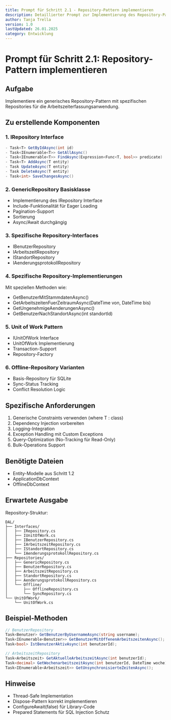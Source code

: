 ```yaml
---
title: Prompt für Schritt 2.1 - Repository-Pattern implementieren
description: Detaillierter Prompt zur Implementierung des Repository-Patterns
author: Tanja Trella
version: 1.0
lastUpdated: 26.01.2025
category: Entwicklung
---
```


# Prompt für Schritt 2.1: Repository-Pattern implementieren

## Aufgabe
Implementiere ein generisches Repository-Pattern mit spezifischen Repositories für die Arbeitszeiterfassungsanwendung.

## Zu erstellende Komponenten

### 1. IRepository<T> Interface
```csharp
- Task<T> GetByIdAsync(int id)
- Task<IEnumerable<T>> GetAllAsync()
- Task<IEnumerable<T>> FindAsync(Expression<Func<T, bool>> predicate)
- Task<T> AddAsync(T entity)
- Task UpdateAsync(T entity)
- Task DeleteAsync(T entity)
- Task<int> SaveChangesAsync()
```

### 2. GenericRepository<T> Basisklasse
- Implementierung des IRepository Interface
- Include-Funktionalität für Eager Loading
- Pagination-Support
- Sortierung
- Async/Await durchgängig

### 3. Spezifische Repository-Interfaces
- IBenutzerRepository
- IArbeitszeitRepository  
- IStandortRepository
- IAenderungsprotokollRepository

### 4. Spezifische Repository-Implementierungen
Mit speziellen Methoden wie:
- GetBenutzerMitStammdatenAsync()
- GetArbeitszeitenFuerZeitraumAsync(DateTime von, DateTime bis)
- GetUngenehmigeAenderungenAsync()
- GetBenutzerNachStandortAsync(int standortId)

### 5. Unit of Work Pattern
- IUnitOfWork Interface
- UnitOfWork Implementierung
- Transaction-Support
- Repository-Factory

### 6. Offline-Repository Varianten
- Basis-Repository für SQLite
- Sync-Status Tracking
- Conflict Resolution Logic

## Spezifische Anforderungen
1. Generische Constraints verwenden (where T : class)
2. Dependency Injection vorbereiten
3. Logging-Integration
4. Exception Handling mit Custom Exceptions
5. Query-Optimization (No-Tracking für Read-Only)
6. Bulk-Operations Support

## Benötigte Dateien
- Entity-Modelle aus Schritt 1.2
- ApplicationDbContext
- OfflineDbContext

## Erwartete Ausgabe
Repository-Struktur:
```
DAL/
├── Interfaces/
│   ├── IRepository.cs
│   ├── IUnitOfWork.cs
│   ├── IBenutzerRepository.cs
│   ├── IArbeitszeitRepository.cs
│   ├── IStandortRepository.cs
│   └── IAenderungsprotokollRepository.cs
├── Repositories/
│   ├── GenericRepository.cs
│   ├── BenutzerRepository.cs
│   ├── ArbeitszeitRepository.cs
│   ├── StandortRepository.cs
│   ├── AenderungsprotokollRepository.cs
│   └── Offline/
│       ├── OfflineRepository.cs
│       └── SyncRepository.cs
└── UnitOfWork/
    └── UnitOfWork.cs
```

## Beispiel-Methoden
```csharp
// BenutzerRepository
Task<Benutzer> GetBenutzerByUsernameAsync(string username);
Task<IEnumerable<Benutzer>> GetBenutzerMitOffenenArbeitszeitenAsync();
Task<bool> IstBenutzerAktivAsync(int benutzerId);

// ArbeitszeitRepository  
Task<Arbeitszeit> GetAktuelleArbeitszeitAsync(int benutzerId);
Task<decimal> GetWochenarbeitszeitAsync(int benutzerId, DateTime woche);
Task<IEnumerable<Arbeitszeit>> GetUnsynchronisierteZeitenAsync();
```

## Hinweise
- Thread-Safe Implementation
- Dispose-Pattern korrekt implementieren
- ConfigureAwait(false) für Library-Code
- Prepared Statements für SQL Injection Schutz